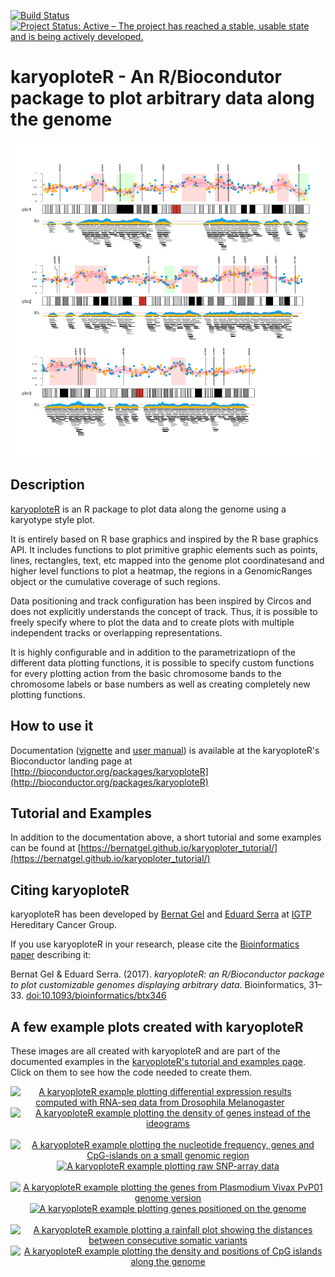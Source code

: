 [![Build Status](https://travis-ci.org/bernatgel/karyoploteR.svg?branch=master)](https://travis-ci.org/bernatgel/karyoploteR)
[![Project Status: Active – The project has reached a stable, usable state and is being actively developed.](http://www.repostatus.org/badges/latest/active.svg)](http://www.repostatus.org/#active)

# karyoploteR - An R/Biocondutor package to plot arbitrary data along the genome


![karyoploteR Example](https://raw.githubusercontent.com/bernatgel/karyoploter_examples/master/Examples/Examples/MultipleDataTypes/figure/Figure-1.png "Example of plot created with karyoploteR")

## Description

[karyoploteR](http://bioconductor.org/packages/karyoploteR) is an R package to 
plot data along the genome using a karyotype style plot.

It is entirely based on R base graphics and inspired by the R base graphics API. 
It includes functions to plot primitive graphic elements such as points, lines,
rectangles, text, etc mapped into the genome plot coordinatesand and higher 
level functions to plot a heatmap, the regions in a GenomicRanges object
or the cumulative coverage of such regions.

Data positioning and track configuration has been inspired by Circos and does
not explicitly understands the concept of track. Thus, it is possible to freely specify 
where to plot the data and to create plots with multiple independent tracks or
overlapping representations.

It is highly configurable and in addition to the parametrizatiopn of the 
different data plotting functions, it is possible to specify custom functions 
for every plotting action from the basic chromosome bands to the chromosome labels
or base numbers as well as creating completely new plotting functions.

## How to use it

Documentation ([vignette](http://bioconductor.org/packages/devel/bioc/vignettes/karyoploteR/inst/doc/karyoploteR.pdf) and [user manual](http://bioconductor.org/packages/devel/bioc/manuals/karyoploteR/man/karyoploteR.pdf)) is available at the karyoploteR's 
Bioconductor landing page at [http://bioconductor.org/packages/karyoploteR](http://bioconductor.org/packages/karyoploteR)

## Tutorial and Examples

In addition to the documentation above, a short tutorial and some examples can be found at [https://bernatgel.github.io/karyoploter_tutorial/](https://bernatgel.github.io/karyoploter_tutorial/)

## <a name="Citing"></a>Citing karyoploteR

karyoploteR has been developed by [Bernat Gel](https://twitter.com/bernatgel) and [Eduard Serra](mailto:eserra@igtp.cat) at [IGTP](http://www.germanstrias.org/)
Hereditary Cancer Group.

If you use karyoploteR in your research, please cite the [Bioinformatics paper](https://academic.oup.com/bioinformatics/article/3857734/karyoploteR-an-R-Bioconductor-package-to-plot) describing it:

Bernat Gel & Eduard Serra. (2017). *karyoploteR: an R/Bioconductor package to plot customizable genomes displaying arbitrary data*. Bioinformatics, 31–33. [doi:10.1093/bioinformatics/btx346](https://doi.org/10.1093/bioinformatics/btx346)

## A few example plots created with karyoploteR

These images are all created with karyoploteR and are part of the documented 
examples in the [karyoploteR's tutorial and examples page](https://bernatgel.github.io/karyoploter_tutorial/).
Click on them to see how the code needed to create them.


<p align="center">
  <a href="https://bernatgel.github.io/karyoploter_tutorial/Examples/GeneExpression/GeneExpression.html" target="_blank">
    <img src="https://bernatgel.github.io/karyoploter_tutorial/Examples/GeneExpression/images/Figure13-1.png" width="40%"  alt="A karyoploteR example plotting differential expression results computed with RNA-seq data from Drosophila Melanogaster" title="Differential expression results computed with RNA-seq data from Drosophila Melanogaster" style="max-width:100%;margin-right:5%;" ></img>
  </a>
  <a href="https://bernatgel.github.io/karyoploter_tutorial//Examples/GeneDensityIdeograms/GeneDensityIdeograms.html" target="_blank">
    <img src="https://bernatgel.github.io/karyoploter_tutorial//Examples/GeneDensityIdeograms/images/Figure9-1.png" width="40%"  alt="A karyoploteR example plotting the density of genes instead of the ideograms" title="Usiong the density of genes instead of ideograms"></img> 
  </a>
  <br>
  <br>
  <a href="https://bernatgel.github.io/karyoploter_tutorial//Examples/NucleotideFrequency/NucleotideFrequency.html" target="_blank">
    <img src="https://bernatgel.github.io/karyoploter_tutorial//Examples/NucleotideFrequency/images/Figure11-1.png" width="40%"  alt="A karyoploteR example plotting the nucleotide frequency, genes and CpG-islands on a small genomic region" title="The nucleotide frequency, genes and CpG-islands on a small genomic region"></img>
  </a>
  <a href="https://bernatgel.github.io/karyoploter_tutorial//Examples/SNPArray/SNPArray.html" target="_blank">
    <img src="https://bernatgel.github.io/karyoploter_tutorial//Examples/SNPArray/images/Figure4-1.png" width="40%"  alt="A karyoploteR example plotting raw SNP-array data" title="Raw SNP-array data"></img>
  </a>
  <br>
  <br>
  <a href="https://bernatgel.github.io/karyoploter_tutorial//Examples/PVivaxGenes/PVivaxGenes.html" target="_blank">
    <img src="https://bernatgel.github.io/karyoploter_tutorial//Examples/PVivaxGenes/images/Figure6-1.png" width="40%"  alt="A karyoploteR example plotting the genes from Plasmodium Vivax PvP01 genome version" title="The genes from Plasmodium Vivax PvP01 genome version"></img>
  </a>
  <a href="https://bernatgel.github.io/karyoploter_tutorial//Examples/PlotGenes/PlotGenes.html" target="_blank">
    <img src="https://bernatgel.github.io/karyoploter_tutorial//Examples/PlotGenes/images/Figure2-1.png" width="40%"  alt="A karyoploteR example plotting genes positioned on the genome" title="Genes positioned on the genome"></img>
  </a>
  <br>
  <br>
  <a href="https://bernatgel.github.io/karyoploter_tutorial//Examples/Rainfall/Rainfall.html" target="_blank">
    <img src="https://bernatgel.github.io/karyoploter_tutorial//Examples/Rainfall/images/Figure3-1.png" width="40%"  alt="A karyoploteR example plotting a rainfall plot showing the distances between consecutive somatic variants" title="A rainfall plot showing the distances between consecutive somatic variants"></img>
  </a>  
  <a href="https://bernatgel.github.io/karyoploter_tutorial//Examples/CpGIslands/CpGIslands.html" target="_blank">
    <img src="https://bernatgel.github.io/karyoploter_tutorial//Examples/CpGIslands/images/Figure5-1.png" width="40%"  alt="A karyoploteR example plotting the density and positions of CpG islands along the genome" title="The density and positions of CpG islands along the genome"></img>
  </a>
</p>












